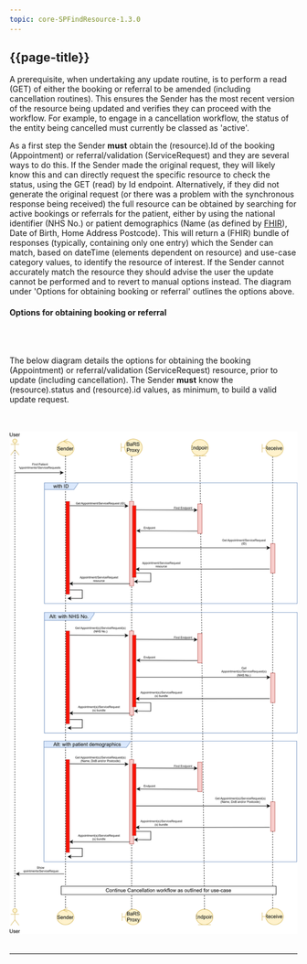 ```yaml
---
topic: core-SPFindResource-1.3.0
---
```



## {{page-title}}

A prerequisite, when undertaking any update routine, is to perform a read (GET) of either the booking or referral to be amended (including cancellation routines). This ensures the Sender has the most recent version of the resource being updated and verifies they can proceed with the workflow. For example, to engage in a cancellation workflow, the status of the entity being cancelled must currently be classed as 'active'. 

As a first step the Sender **must** obtain the (resource).Id of the booking (Appointment) or referral/validation (ServiceRequest) and they are several ways to do this. If the Sender made the original request, they will likely know this and can directly request the specific resource to check the status, using the GET (read) by Id endpoint. Alternatively, if they did not generate the original request (or there was a problem with the synchronous response being received) the full resource can be obtained by searching for active bookings or referrals for the patient, either by using the national identifier (NHS No.) or patient demographics (Name (as defined by [FHIR](https://simplifier.net/packages/hl7.fhir.r4.core/4.0.1/files/2834389 )), Date of Birth, Home Address Postcode). This will return a (FHIR) bundle of responses (typically, containing only one entry) which the Sender can match, based on dateTime (elements dependent on resource) and use-case category values, to identify the resource of interest. If the Sender cannot accurately match the resource they should advise the user the update cannot be performed and to revert to manual options instead. The diagram under 'Options for obtaining booking or referral' outlines the options above.

#### Options for obtaining booking or referral 

<br>
<br>
<p>
The below diagram details the options for obtaining the booking (Appointment) or referral/validation (ServiceRequest) resource, prior to update (including cancellation). The Sender <b>must</b> know the (resource).status and (resource).id values, as minimum, to build a valid update request.
</p>
<br>
<br>
<a href="https://raw.githubusercontent.com/NHSDigital/NHSDigital-FHIR-BookingAndReferrals/main/BaRS-Images/SequenceDiagrams/BaRS_StandardPattern_Cancellation_Find_Id.svg" target="_blank"><img src="https://raw.githubusercontent.com/NHSDigital/NHSDigital-FHIR-BookingAndReferrals/main/BaRS-Images/SequenceDiagrams/BaRS_StandardPattern_Cancellation_Find_Id.svg" width="1200"></img></a>
<br>
<br>
<hr>